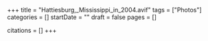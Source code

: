 +++
title = "Hattiesburg,_Mississippi_in_2004.avif"
tags = ["Photos"]
categories = []
startDate = ""
draft = false
pages = []

citations = []
+++

